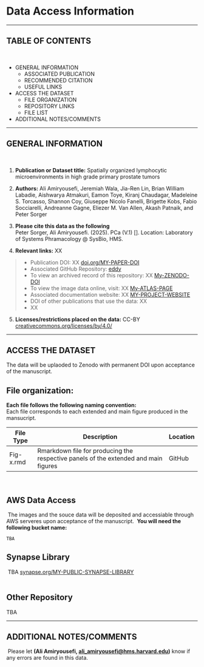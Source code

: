 # Data Access Information
------------------ 
TABLE OF CONTENTS
------------------
​
* GENERAL INFORMATION
  * ASSOCIATED PUBLICATION
  * RECOMMENDED CITATION
  * USEFUL LINKS
* ACCESS THE DATASET
  * FILE ORGANIZATION
  * REPOSITORY LINKS
  * FILE LIST
* ADDITIONAL NOTES/COMMENTS
​
--------------------
GENERAL INFORMATION
--------------------
​
1. **Publication or Dataset title:** Spatially organized lymphocytic microenvironments in high grade primary prostate tumors
​
2. **Authors:** Ali Amiryousefi, Jeremiah Wala, Jia-Ren Lin, Brian William Labadie, Aishwarya Atmakuri, Eamon Toye, Kiranj Chaudagar, Madeleine S. Torcasso, Shannon Coy, Giuseppe Nicolo Fanelli, Brigette Kobs, Fabio Socciarelli, Andreanne Gagne, Eliezer M. Van Allen, Akash Patnaik, and Peter Sorger 
​
3. **Please cite this data as the following**    
Peter Sorger, Ali Amiryousefi. (2025). PCa (V.1) []. Location: Laboratory of Systems Phramacology @ SysBio, HMS.    
  
4. **Relevant links:** XX
> * Publication DOI: XX [doi.org/MY-PAPER-DOI](https://doi.org/MY-PAPER-DOI-URL) 
> * Associated GitHub Repository: [eddy](https://github.com/search?q=org%3Alabsyspharm%20eddy&type=code)
> * To view an archived record of this repository: XX [My-ZENODO-DOI](https://zenodo.org/doi/MY-ZENDODO-DOI-URL) 
> * To view the image data online, visit: XX [My-ATLAS-PAGE](https://tissue-atlas.org/MY-ATLAS-PAGE-URL)
> * Associated documentation website: XX [MY-PROJECT-WEBSITE](MY-PROJECT-WEBSITE-URL)  
> * DOI of other publications that use the data: XX 
> * XX <Other important links if applicable>
​
5. **Licenses/restrictions placed on the data:** CC-BY [creativecommons.org/licenses/by/4.0/](https://creativecommons.org/licenses/by/4.0/)
​
--------------------
ACCESS THE DATASET 
--------------------
The data will be uplaoded to Zenodo with permanent DOI upon acceptance of the manuscript.
  

## File organization:   
**Each file follows the following naming convention:**    
​
Each file corresponds to each extended and main figure produced in the mansucript.
 
|File Type     | Description                                                                        | Location|
|--------      | ----------------------------------------------------------------------------------|---------|
|Fig-x.rmd     | Rmarkdown file for producing the respective panels of the extended and main figures| GitHub     |
​
## AWS Data Access  
​
The images and the souce data will be deposited and accessiable through AWS serveres upon acceptance of the manuscript. 
​
**You will need the following bucket name:**  
```
TBA
```
## Synapse Library
​
TBA [synapse.org/MY-PUBLIC-SYNAPSE-LIBRARY](https://www.synapse.org/MY-PUBLIC-SYNAPSE-LIBRARY)  
​
## Other Repository 
TBA
​
 
--------------------------
ADDITIONAL NOTES/COMMENTS
--------------------------
​
Please let **(Ali Amiryousefi, ali_amiryousefi@hms.harvard.edu)** know if any errors are found in this data.  
